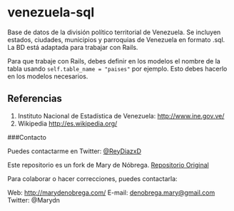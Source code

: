 venezuela-sql
=============

Base de datos de la división político territorial de Venezuela. Se incluyen estados, ciudades, municipios y parroquias de Venezuela en formato .sql. La BD está adaptada para trabajar con Rails.

Para que trabaje con Rails, debes definir en los modelos el nombre de la tabla usando `self.table_name = "paises"` por ejemplo. Esto debes hacerlo en los modelos necesarios.

Referencias
-----------

1. Instituto Nacional de Estadística de Venezuela: http://www.ine.gov.ve/
2. Wikipedia http://es.wikipedia.org/

###Contacto

Puedes contactarme en Twitter: [@ReyDiazxD](https://twitter.com/ReyDiazxD)

Este repositorio es un fork de Mary de Nóbrega.
[Repositorio Original](https://github.com/marydn/venezuela-sql)

Para colaborar o hacer correcciones, puedes contactarla:

Web: http://marydenobrega.com/
E-mail: denobrega.mary@gmail.com
Twitter: @Marydn